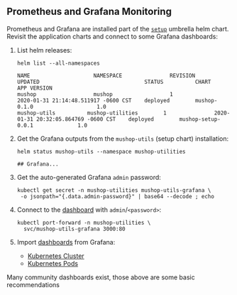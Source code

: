 ## Prometheus and Grafana Monitoring

Prometheus and Grafana are installed part of the [`setup`](#setup) umbrella helm chart.
Revisit the application charts and connect to some Grafana dashboards:

1. List helm releases:

    ```text
    helm list --all-namespaces
    ```

    ```text
    NAME                    NAMESPACE               REVISION        UPDATED                                 STATUS          CHART                           APP VERSION
    mushop                  mushop                  1               2020-01-31 21:14:48.511917 -0600 CST    deployed        mushop-0.1.0                    1.0         
    mushop-utils          mushop-utilities        1               2020-01-31 20:32:05.864769 -0600 CST    deployed        mushop-setup-0.0.1              1.0          
    ```

1. Get the Grafana outputs from the `mushop-utils` (setup chart) installation:

    ```text
    helm status mushop-utils --namespace mushop-utilities

    ## Grafana...
    ```

1. Get the auto-generated Grafana `admin` password:

    ```text
    kubectl get secret -n mushop-utilities mushop-utils-grafana \
     -o jsonpath="{.data.admin-password}" | base64 --decode ; echo
    ```

1. Connect to the [dashboard](http://localhost:3000) with `admin`/`<password>`:

    ```text
    kubectl port-forward -n mushop-utilities \
      svc/mushop-utils-grafana 3000:80
    ```

1. Import [dashboards](https://grafana.com/grafana/dashboards) from Grafana:
    - [Kubernetes Cluster](https://grafana.com/grafana/dashboards/6417)
    - [Kubernetes Pods](https://grafana.com/grafana/dashboards/6336)

<aside class="notice">
  Many community dashboards exist, those above are some basic recommendations
</aside>

